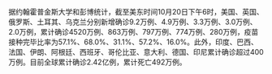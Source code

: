 据约翰霍普金斯大学和彭博统计，截至美东时间10月20日下午6时，美国、英国、俄罗斯、土耳其、乌克兰分别新增确诊9.2万例、4.9万例、3.3万例、3.0万例、2.0万例，累计确诊4520万例、863万例、797万例、774万例、280万例，疫苗接种完毕比率为57.1%、68.0%、31.1%、57.2%、16.0%。此外，印度、巴西、法国、伊朗、阿根廷、西班牙、哥伦比亚、意大利、德国、印尼累计确诊超过400万例。目前全球累计确诊2.42亿例，累计死亡492万例。